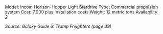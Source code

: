 Model: Incom Horizon-Hopper Light Stardrive
Type: Commercial propulsion system
Cost: 7,000 plus installation costs
Weight: 12 metric tons
Availability: 2

*Source: Galaxy Guide 6: Tramp Freighters (page 39)*